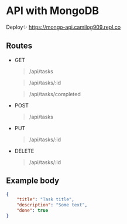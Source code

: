 # API with MongoDB

Deploy✨ https://mongo-api.camilog909.repl.co

## Routes

- GET
	> /api/tasks
	
	> /api/tasks/:id
	
	> /api/tasks/completed
- POST
	> /api/tasks
- PUT
	> /api/tasks/:id
- DELETE
	> /api/tasks/:id

## Example body

```json
{
	"title": "Task title",
	"description": "Some text",
	"done": true
}
```
